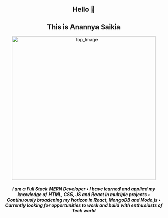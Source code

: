

<!--
**anannyaSaikia/anannyaSaikia** is a ✨ _special_ ✨ repository because its `README.md` (this file) appears on your GitHub profile.

Here are some ideas to get you started:

- 🔭 I’m currently working on ...
- 🌱 I’m currently learning ...
- 👯 I’m looking to collaborate on ...
- 🤔 I’m looking for help with ...
- 💬 Ask me about ...
- 📫 How to reach me: ...
- 😄 Pronouns: ...
- ⚡ Fun fact: ...
-->
<div style="text-align : center;">
    <h2>Hello 👋 </h2>
    <h2>This is Anannya Saikia</h2>
    <img class="top_image" 
        src="https://cdn.dribbble.com/users/4055494/screenshots/15215756/media/d2b66c4ca0192aa26d103448b3d1518b.gif"
        alt="Top_Image" width="450px">
    <h5>I am a Full Stack MERN Developer • I have learned and applied my knowledge of HTML, CSS, JS and React in
        multiple projects • Continuously broadening my horizon in React, MongoDB and Node.js • Currently looking for
        opportunities to work and build with enthusiasts of Tech world </h5>

</div>
